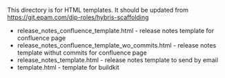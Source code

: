 This directory is for HTML templates. It should be updated from https://git.epam.com/dip-roles/hybris-scaffolding
 - release_notes_confluence_template.html - release notes template for confluence page
 - release_notes_confluence_template_wo_commits.html - release notes template withut commits for confluence page
 - release_notes_template.html - release notes template to send by email
 - template.html - template for buildkit